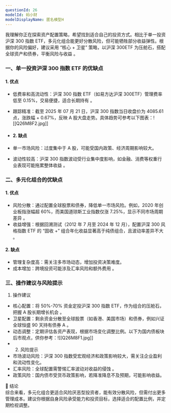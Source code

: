 ```yaml
---
questionId: 26
modelId: 蚂小财
modelDisplayName: 匿名模型H
---
```

我理解你正在探索资产配置策略，希望找到适合自己的投资方式。相比于单一投资沪深 300 指数 ETF，多元化组合能更好分散风险，但可能牺牲部分收益弹性。根据你的风险偏好，建议采用 “核心 + 卫星” 策略，以沪深 300ETF 为压舱石，搭配全球资产和债券，平衡风险与收益 。

### 一、单一投资沪深 300 指数 ETF 的优缺点

#### 1. 优点

- 低费率和高流动性：沪深 300 指数 ETF（如易方达沪深 300ETF）管理费率低至 0.15%，交易便捷，适合长期持有 。
- 跟踪精准：截至 2025 年 07 月 21 日，沪深 300 指数当日收盘价为 4085.61 点，涨跌幅 + 0.67%，反映 A 股大盘走势。具体趋势可参考以下图表：![[Q26M8F2.jpg]]
- #### 2. 缺点

- 单一市场风险：过度集中于 A 股，可能受国内政策、经济周期影响较大。
- 波动性较高：沪深 300 指数波动受行业集中度影响，如金融、消费等权重行业表现可能拖累整体收益 。

### 二、多元化组合的优缺点

#### 1. 优点

- 风险分散：通过配置全球股票和债券，降低单一市场风险。例如，2020 年创业板指涨幅超 60%，而美国道琼斯工业指数仅涨 7.25%，显示不同市场周期差异 。
- 收益增强：根据回溯测试（2012 年 7 月至 2024 年 12 月），配置沪深 300 风格指数 ETF 的 “固收 +” 组合年化收益显著高于纯债组合，且波动率差异不大 。

#### 2. 缺点

- 管理复杂度高：需关注多市场动态，增加投资决策难度。
- 成本增加：跨境投资可能涉及汇率风险和额外费用 。

### 三、操作建议与风险提示
1. 操作建议
- 核心配置：将 50%-70% 资金定投沪深 300 指数 ETF，作为组合的压舱石，把握 A 股长期增长机会 。
- 卫星配置：剩余资金分散至全球股票（如香港、美国市场）和债券，例如兴证全球恒盛 90 天持有债券 A 。
- 动态调整：定期评估各资产表现，根据市场变化调整比例。以下为国内债板块后市观点，供你参考：![[Q26M8F1.jpg]]
- 2. 风险提示
- 市场波动风险：沪深 300 指数受宏观经济和政策影响较大，需关注企业盈利和流动性变化。
- 汇率风险：全球配置需警惕汇率波动对收益的侵蚀 。
- 政策风险：国内债市受货币政策影响，若降准降息不及预期，可能影响收益。

  

💫 结论  
综合来看，多元化组合更适合风险厌恶型投资者，能有效分散风险，但需付出更多管理成本。建议你根据自身风险承受能力和投资目标，选择适合的配置比例，并定期检视调整。